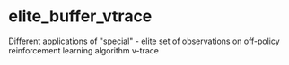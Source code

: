 # elite_buffer_vtrace
Different applications of "special" - elite set of observations on off-policy reinforcement learning algorithm v-trace
